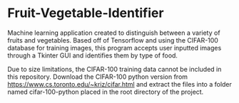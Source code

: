 # Fruit-Vegetable-Identifier
Machine learning application created to distinguish between a variety of fruits and vegetables. Based off of Tensorflow and using the CIFAR-100 database for training images, this program accepts user inputted images through a Tkinter GUI and identifies them by type of food.  

Due to size limitations, the CIFAR-100 training data cannot be included in this repository. Download the CIFAR-100 python version from https://www.cs.toronto.edu/~kriz/cifar.html and extract the files into a folder named cifar-100-python placed in the root directory of the project.
